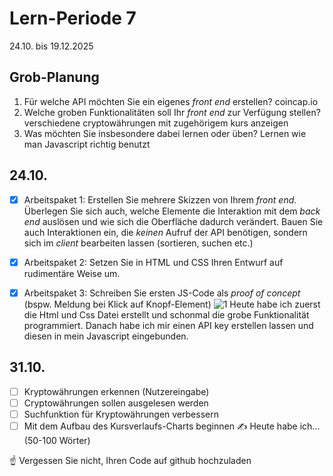 # Lern-Periode 7

24.10. bis 19.12.2025

## Grob-Planung

1. Für welche API möchten Sie ein eigenes *front end* erstellen?
   coincap.io
3. Welche groben Funktionalitäten soll Ihr *front end* zur Verfügung stellen?
   verschiedene cryptowährungen mit zugehörigem kurs anzeigen
5. Was möchten Sie insbesondere dabei lernen oder üben?
   Lernen wie man Javascript richtig benutzt


## 24.10.

- [x] Arbeitspaket 1: Erstellen Sie mehrere Skizzen von Ihrem *front end*. Überlegen Sie sich auch, welche Elemente die Interaktion mit dem *back end* auslösen und wie sich die Oberfläche dadurch verändert. Bauen Sie auch Interaktionen ein, die *keinen* Aufruf der API benötigen, sondern sich im *client* bearbeiten lassen (sortieren, suchen etc.)
- [x] Arbeitspaket 2: Setzen Sie in HTML und CSS Ihren Entwurf auf rudimentäre Weise um.
- [x] Arbeitspaket 3: Schreiben Sie ersten JS-Code als *proof of concept* (bspw. Meldung bei Klick auf Knopf-Element)
![1](https://github.com/user-attachments/assets/30615b2a-fb58-4c93-8347-cd7f6b70925b)
 Heute habe ich zuerst die Html und Css Datei erstellt und schonmal die grobe Funktionalität programmiert. Danach habe ich mir einen API key erstellen lassen und diesen in mein Javascript eingebunden.



## 31.10.

- [ ] Kryptowährungen erkennen (Nutzereingabe)
- [ ] Cryptowährungen sollen ausgelesen werden
- [ ] Suchfunktion für Kryptowährungen verbessern
- [ ] Mit dem Aufbau des Kursverlaufs-Charts beginnen
✍️ Heute habe ich... (50-100 Wörter)

☝️ Vergessen Sie nicht, Ihren Code auf github hochzuladen


